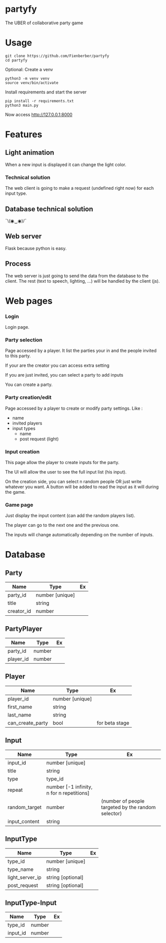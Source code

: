 # partyfy
The UBER of collaborative party game


# Usage
```
git clone https://github.com/Fienberber/partyfy
cd partyfy
```
Optional: Create a venv
```
python3 -m venv venv
source venv/bin/activate
```
Install requirements and start the server
```
pip install -r requirements.txt
python3 main.py
```
Now access http://127.0.0.1:8000


# Features

## Light animation
When a new input is displayed it can change the light color. 

### Technical solution
The web client is going to make a request (undefined right now) for each input type. 

## Database technical solution 
¯\\(◉‿◉)/¯

## Web server
Flask because python is easy. 

## Process 
The web server is just going to send the data from the database to the client. The rest (text to speech, lighting, ...) will be handled by the client (js). 



# Web pages 

### Login
Login page. 

### Party selection 
Page accessed by a player. It list the parties your in and the people invited to this party.

If your are the creator you can access extra setting 

If you are just invited, you can select a party to add inputs

You can create a party.


### Party creation/edit
Page accessed by a player to create or modify party settings. 
Like : 
- name
- invited players
- input types
  * name 
  * post request (light)

### Input creation
This page allow the player to create inputs for the party. 

The UI will allow the user to see the full input list (his input). 

On the creation side, you can select n random people OR just write whatever you want. A button will be added to read the input as it will during the game. 

### Game page

Just display the input content (can add the random players list). 

The player can go to the next one and the previous one. 

The inputs will change automatically depending on the number of inputs.


# Database

## Party 
| Name  |  Type | Ex  |
|---|---|---|
| party_id  | number [unique] |   |
| title  | string  |   |
| creator_id  | number  |   |


## PartyPlayer
| Name  |  Type | Ex  |
|---|---|---|
| party_id  | number |   |
| player_id  | number  |   |


## Player
| Name  |  Type | Ex  |
|---|---|---|
| player_id  | number [unique] |   |
| first_name  | string  |   |
| last_name  | string  |   |
| can_create_party  | bool | for beta stage  |



## Input
| Name  |  Type | Ex  |
|---|---|---|
| input_id  | number [unique] |   |
| title  | string  |   |
| type  | type_id  |   |
| repeat  | number [-1 infinity, n for n repetitions]  |   |
| random_target  | number | (number of people targeted by the random selector)  |
| input_content | string |   |


## InputType 
| Name  |  Type | Ex  |
|---|---|---|
| type_id  | number [unique]  |   |
| type_name  | string  |   |
| light_server_ip  | string [optional] |   |
| post_request  | string [optional] |   |


## InputType-Input
| Name  |  Type | Ex  |
|---|---|---|
| type_id  | number  |   |
| input_id  | number  |   |
